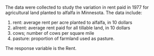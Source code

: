 The data were collected to study the variation in rent paid in 1977 for agricultural land planted to alfalfa in Minnesota. The data include: 

1. rent: average rent per acre planted to alfalfa, in 10 dollars
2. allrent: average rent paid for all tillable land, in 10 dollars
3. cows; number of cows per square mile
4. pasture: proportion of farmland used as pasture.

The response variable is the Rent. 